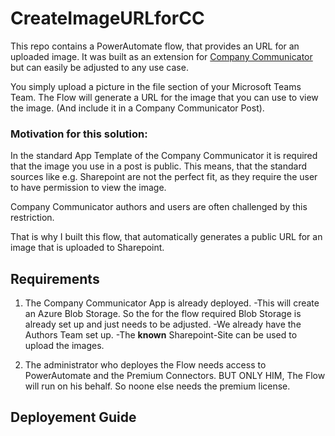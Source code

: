# CreateImageURLforCC
This repo contains a PowerAutomate flow, that provides an URL for an uploaded image.
It was built as an extension for [Company Communicator](https://github.com/OfficeDev/microsoft-teams-apps-company-communicator) but can easily be adjusted to any use case.

You simply upload a picture in the file section of your Microsoft Teams Team.
The Flow will generate a URL for the image that you can use to view the image.
(And include it in a Company Communicator Post).

### Motivation for this solution:
In the standard App Template of the Company Communicator it is required that the image you use in a post is public.
This means, that the standard sources like e.g. Sharepoint are not the perfect fit, as they require the user to have permission to view the image.

Company Communicator authors and users are often challenged by this restriction.

That is why I built this flow, that automatically generates a public URL for an image that is uploaded to Sharepoint.


## Requirements

1. The Company Communicator App is already deployed.
	-This will create an Azure Blob Storage. So the for the flow required Blob Storage is already set up and just needs to be adjusted.
	-We already have the Authors Team set up. 
	-The **known** Sharepoint-Site can be used to upload the images.
	
2. The administrator who deployes the Flow needs access to PowerAutomate and the Premium Connectors. 
BUT ONLY HIM, The Flow will run on his behalf. So noone else needs the premium license.

## Deployement Guide
